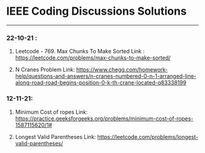 # IEEE Coding Discussions Solutions
---
### 22-10-21 :
1. Leetcode - 769. Max Chunks To Make Sorted
Link : https://leetcode.com/problems/max-chunks-to-make-sorted/

2. N Cranes Problem 
Link: https://www.chegg.com/homework-help/questions-and-answers/n-cranes-numbered-0-n-1-arranged-line-along-road-road-begins-position-0-k-th-crane-located-q83338199

### 12-11-21:
1. Minimum Cost of ropes 
Link: https://practice.geeksforgeeks.org/problems/minimum-cost-of-ropes-1587115620/1#

2. Longest Valid Parentheses
Link: https://leetcode.com/problems/longest-valid-parentheses/
